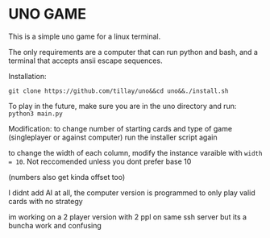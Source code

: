 # UNO GAME
This is a simple uno game for a linux terminal.

The only requirements are a computer that can run python and bash, and a terminal that accepts ansii escape sequences.

Installation:

`git clone https://github.com/tillay/uno&&cd uno&&./install.sh`

To play in the future, make sure you are in the uno directory and run: `python3 main.py`

Modification:
to change number of starting cards and type of game (singleplayer or against computer) run the installer script again

to change the width of each column, modify the instance varaible with `width = 10`. Not reccomended unless you dont prefer base 10

(numbers also get kinda offset too)

I didnt add AI at all, the computer version is programmed to only play valid cards with no strategy

im working on a 2 player version with 2 ppl on same ssh server but its a buncha work and confusing
